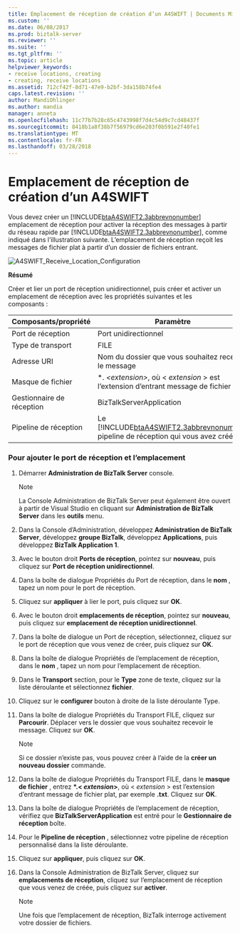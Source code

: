 ```yaml
---
title: Emplacement de réception de création d’un A4SWIFT | Documents Microsoft
ms.custom: ''
ms.date: 06/08/2017
ms.prod: biztalk-server
ms.reviewer: ''
ms.suite: ''
ms.tgt_pltfrm: ''
ms.topic: article
helpviewer_keywords:
- receive locations, creating
- creating, receive locations
ms.assetid: 712cf42f-8d71-47e9-b2bf-3da158b74fe4
caps.latest.revision: ''
author: MandiOhlinger
ms.author: mandia
manager: anneta
ms.openlocfilehash: 11c77b7b28c65c4743998f7d4c54d9c7cd48437f
ms.sourcegitcommit: 8418b1a8f38b7f56979cd6e203f0b591e2f40fe1
ms.translationtype: MT
ms.contentlocale: fr-FR
ms.lasthandoff: 03/28/2018
---
```

# <a name="creating-an-a4swift-receive-location"></a>Emplacement de réception de création d’un A4SWIFT
Vous devez créer un [!INCLUDE[btaA4SWIFT2.3abbrevnonumber](../../includes/btaa4swift2-3abbrevnonumber-md.md)] emplacement de réception pour activer la réception des messages à partir du réseau rapide par [!INCLUDE[btaA4SWIFT2.3abbrevnonumber](../../includes/btaa4swift2-3abbrevnonumber-md.md)], comme indiqué dans l’illustration suivante. L’emplacement de réception reçoit les messages de fichier plat à partir d’un dossier de fichiers entrant.  
  
 ![](../../adapters-and-accelerators/accelerator-swift/media/a4swift-receive-location-configuration.gif "A4SWIFT_Receive_Location_Configuration")  
  
 **Résumé**  
  
 Créer et lier un port de réception unidirectionnel, puis créer et activer un emplacement de réception avec les propriétés suivantes et les composants :  
  
|Composants/propriété|Paramètre|  
|--------------------------|-------------|  
|Port de réception|Port unidirectionnel|  
|Type de transport |FILE|  
|Adresse URI|Nom du dossier que vous souhaitez recevoir le message|  
|Masque de fichier|\*.  *\<extension\>*, où \< *extension* \> est l’extension d’entrant message de fichier plat|  
|Gestionnaire de réception|BizTalkServerApplication|  
|Pipeline de réception|Le [!INCLUDE[btaA4SWIFT2.3abbrevnonumber](../../includes/btaa4swift2-3abbrevnonumber-md.md)] pipeline de réception qui vous avez créé|  
  
### <a name="to-add-the-receive-port-and-location"></a>Pour ajouter le port de réception et l’emplacement  
  
1.  Démarrer **Administration de BizTalk Server** console.  
  
    > [!NOTE]
    >  La Console Administration de BizTalk Server peut également être ouvert à partir de Visual Studio en cliquant sur **Administration de BizTalk Server** dans les **outils** menu.  
  
2.  Dans la Console d’Administration, développez **Administration de BizTalk Server**, développez **groupe BizTalk**, développez **Applications**, puis développez **BizTalk Application 1**.  
  
3.  Avec le bouton droit **Ports de réception**, pointez sur **nouveau**, puis cliquez sur **Port de réception unidirectionnel**.  
  
4.  Dans la boîte de dialogue Propriétés du Port de réception, dans le **nom** , tapez un nom pour le port de réception.  
  
5.  Cliquez sur **appliquer** à lier le port, puis cliquez sur **OK**.  
  
6.  Avec le bouton droit **emplacements de réception**, pointez sur **nouveau**, puis cliquez sur **emplacement de réception unidirectionnel**.  
  
7.  Dans la boîte de dialogue un Port de réception, sélectionnez, cliquez sur le port de réception que vous venez de créer, puis cliquez sur **OK**.  
  
8.  Dans la boîte de dialogue Propriétés de l’emplacement de réception, dans le **nom** , tapez un nom pour l’emplacement de réception.  
  
9. Dans le **Transport** section, pour le **Type** zone de texte, cliquez sur la liste déroulante et sélectionnez **fichier**.  
  
10. Cliquez sur le **configurer** bouton à droite de la liste déroulante Type.  
  
11. Dans la boîte de dialogue Propriétés du Transport FILE, cliquez sur **Parcourir**. Déplacer vers le dossier que vous souhaitez recevoir le message. Cliquez sur **OK**.  
  
    > [!NOTE]
    >  Si ce dossier n’existe pas, vous pouvez créer à l’aide de la **créer un nouveau dossier** commande.  
  
12. Dans la boîte de dialogue Propriétés du Transport FILE, dans le **masque de fichier** , entrez  **\*.\< *extension*\>**, où \< *extension* \> est l’extension d’entrant message de fichier plat, par exemple **.txt**. Cliquez sur **OK**.  
  
13. Dans la boîte de dialogue Propriétés de l’emplacement de réception, vérifiez que **BizTalkServerApplication** est entré pour le **Gestionnaire de réception** boîte.  
  
14. Pour le **Pipeline de réception** , sélectionnez votre pipeline de réception personnalisé dans la liste déroulante.  
  
15. Cliquez sur **appliquer**, puis cliquez sur **OK**.  
  
16. Dans la Console Administration de BizTalk Server, cliquez sur **emplacements de réception**, cliquez sur l’emplacement de réception que vous venez de créée, puis cliquez sur **activer**.  
  
    > [!NOTE]
    >  Une fois que l’emplacement de réception, BizTalk interroge activement votre dossier de fichiers.